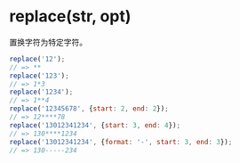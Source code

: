 # replace(str, opt)

置换字符为特定字符。

```javascript
replace('12');
// => **
replace('123');
// => 1*3
replace('1234');
// => 1**4
replace('12345678', {start: 2, end: 2});
// => 12****78
replace('13012341234', {start: 3, end: 4});
// => 130****1234
replace('13012341234', {format: '-', start: 3, end: 3});
// => 130-----234
```
